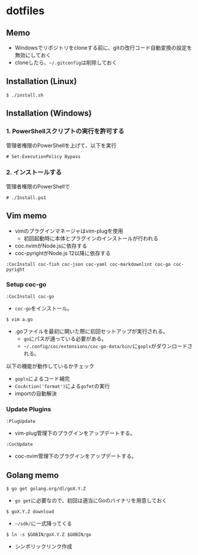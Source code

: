 # dotfiles

## Memo

- Windowsでリポジトリをcloneする前に、gitの改行コード自動変換の設定を無効にしておく
- cloneしたら、`~/.gitconfig`は削除しておく

## Installation (Linux)

```
$ ./install.sh
```

## Installation (Windows)

### 1. PowerShellスクリプトの実行を許可する

管理者権限のPowerShellを上げて、以下を実行

```
# Set-ExecutionPolicy Bypass
```

### 2. インストールする

管理者権限のPowerShellで

```
# ./Install.ps1
```

## Vim memo

- vimのプラグインマネージャはvim-plugを使用
  - 初回起動時に本体とプラグインのインストールが行われる
- coc.nvimがNode.jsに依存する
- coc-pyrightがNode.js 12以降に依存する

```
:CocInstall coc-fish coc-json coc-yaml coc-markdownlint coc-go coc-pyright
```

### Setup coc-go

```
:CocInstall coc-go
```

- `coc-go`をインストール。

```
$ vim a.go
```

- .goファイルを最初に開いた際に初回セットアップが実行される。
  - `go`にパスが通っている必要がある。
  - `~/.config/coc/extensions/coc-go-data/bin/`に`gopls`がダウンロードされる。

以下の機能が動作しているかチェック

- `gopls`によるコード補完
- `CocAction('format')`による`gofmt`の実行
- importの自動解決

### Update Plugins

```
:PlugUpdate
```

- vim-plug管理下のプラグインをアップデートする。

```
:CocUpdate
```

- coc-nvim管理下のプラグインをアップデートする。

## Golang memo

```
$ go get golang.org/dl/goX.Y.Z
```

- `go get`に必要なので、初回は適当にGoのバイナリを用意しておく

```
$ goX.Y.Z download
```

- `~/sdk/`に一式降ってくる

```
$ ln -s $GOBIN/goX.Y.Z $GOBIN/go
```

- シンボリックリンク作成
